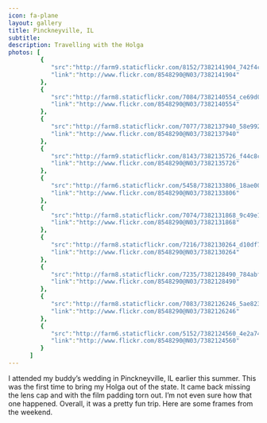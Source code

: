 ```yaml
---
icon: fa-plane
layout: gallery
title: Pinckneyville, IL
subtitle:
description: Travelling with the Holga
photos: [
         {
            "src":"http://farm9.staticflickr.com/8152/7382141904_742f4cfda4_z.jpg",
            "link":"http://www.flickr.com/8548290@N03/7382141904"
         },
         {
            "src":"http://farm8.staticflickr.com/7084/7382140554_ce69d058f2_z.jpg",
            "link":"http://www.flickr.com/8548290@N03/7382140554"
         },
         {
            "src":"http://farm8.staticflickr.com/7077/7382137940_58e9925def_z.jpg",
            "link":"http://www.flickr.com/8548290@N03/7382137940"
         },
         {
            "src":"http://farm9.staticflickr.com/8143/7382135726_f44c8cf6dd_z.jpg",
            "link":"http://www.flickr.com/8548290@N03/7382135726"
         },
         {
            "src":"http://farm6.staticflickr.com/5458/7382133806_18ae001a77_z.jpg",
            "link":"http://www.flickr.com/8548290@N03/7382133806"
         },
         {
            "src":"http://farm8.staticflickr.com/7074/7382131868_9c49e1608b_z.jpg",
            "link":"http://www.flickr.com/8548290@N03/7382131868"
         },
         {
            "src":"http://farm8.staticflickr.com/7216/7382130264_d10df7370c_z.jpg",
            "link":"http://www.flickr.com/8548290@N03/7382130264"
         },
         {
            "src":"http://farm8.staticflickr.com/7235/7382128490_784abf14f4_z.jpg",
            "link":"http://www.flickr.com/8548290@N03/7382128490"
         },
         {
            "src":"http://farm8.staticflickr.com/7083/7382126246_5ae8235765_z.jpg",
            "link":"http://www.flickr.com/8548290@N03/7382126246"
         },
         {
            "src":"http://farm6.staticflickr.com/5152/7382124560_4e2a74b10d_z.jpg",
            "link":"http://www.flickr.com/8548290@N03/7382124560"
         }
      ]
---
```


I attended my buddy’s wedding in Pinckneyville, IL earlier this summer. This was the first time to bring my Holga out of the state. It came back missing the lens cap and with the film padding torn out. I’m not even sure how that one happened. Overall, it was a pretty fun trip. Here are some frames from the weekend.
